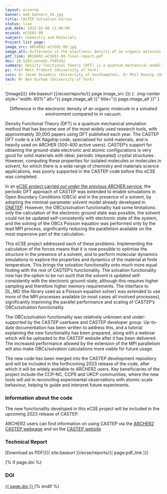 ```yaml
---
layout: ecserep
banner: web_banners_10.jpg
title: CASTEP Solvation Forces 
status: live
pub_date: 2023-02-08 11:00:00
ecseid: eCSE01-09
subject: Chemistry and Materials
Project list page:
image_src: ARCHER2-eCSE01-09.jpg
image_alt: Difference in the electronic density of an organic molecule in a solvated environment compared to in vacuum.
pdf_link: ARCHER2-eCSE01-09-final-report.pdf
doi: 10.5281/zenodo.7595342
summary: Density-functional theory (DFT) is a quantum mechanical modelling method which is widely used in physics, chemistry and materials science to study the properties of materials where electrons dictate their behaviour. CASTEP is a UK flagship code which uses DFT to simulate a wide range of properties of materials, such as structure at the atomic level or the vibrational properties of the material. It is one of the most used codes on ARCHER2. Prior to this eCSE project, CASTEP was well adapted to investigating electronic and atomic configurations in solid materials, but not so well suited to investigating isolated molecules, or molecules in solvent, for which there is a wide range of chemistry and materials science applications. The aim of this eCSE project was to add new functionality to CASTEP to address this shortcoming, building on the work carried out in a previous ARCHER eCSE project. The result enables CASTEP users to accurately simulate molecules in solvent, without the cost of explicit solvent molecules. This will therefore open wider avenues of research with CASTEP, for instance, the study of pharmaceutical compounds and future battery designs.
pi: Prof Matt Probert (University of York)
cois: Dr Jacek Dziedzic (University of Southampton), Dr Phil Hasnip (University of York)
tech: Mr Ben Durham (University of York)
---
```




![image]({{ site.baseurl }}/ecse/reports/{{ page.image_src }})
{: .img-center style="width: 60%" alt="{{ page.image_alt }}" title="{{ page.image_alt }}" }

<p align="center">Difference in the electronic density of an organic molecule in a solvated environment compared to in vacuum.</p>


Density Functional Theory (DFT) is a quantum mechanical simulation method that has become one of the most widely used research tools, with approximately 30,000 papers using DFT published each year. The CASTEP DFT code is a UK flagship code, specialised for solid materials, and is heavily used on ARCHER (300-400 active users). CASTEP’s support for obtaining the ground-state electronic and atomic configurations is very good for solid materials with ideal, periodic (repeated) crystal structures. However, computing these properties for isolated molecules or molecules in solvent, for which there is a wide range of chemistry and materials science applications, was poorly supported in the CASTEP code before this eCSE was completed.

In an [eCSE project carried out under the previous ARCHER service](https://www.archer.ac.uk/community/eCSE/eCSE07-06/eCSE07-06.php), the periodic DFT approach of CASTEP was extended to enable simulations in Open Boundary Conditions (OBCs) and in the presence of a solvent, by adopting the minimal-parameter solvent model already developed in [ONETEP](http://www.onetep.org). However, the OBCs/solvation functionality had some limitations: only the calculation of the electronic ground state was possible, the solvent could not be updated self-consistently with electronic state of the system, and the solving of the OBCs Poisson equation was performed only by the lead MPI process, significantly reducing the parallelism available on the most expensive part of the calculation.

This eCSE project addressed each of these problems. Implementing the calculation of the forces means that it is now possible to optimise the structure in the presence of a solvent, and to perform molecular dynamics simulations to explore the properties and dynamics of the material at finite temperature. This brings the solvation functionality onto much more equal footing with the rest of CASTEP’s functionality. The solvation functionality now has the option to be run such that the solvent is updated self-consistently with the electronic ground-state, although this requires higher sampling and therefore higher memory requirements. The interface to DL_MG (the library used as a Poisson equation solver) was extended to use more of the MPI processes available (in most cases all involved processes), significantly improving the parallel performance and scaling of CASTEP’s OBCs/solvation functionality.

The OBCs/solvation functionality was relatively unknown and under-supported by the CASTEP userbase and CASTEP developer group. Up-to-date documentation has been written to address this, and a tutorial explaining the new functionality has been prepared, along with a webinar which will be uploaded to the CASTEP website after it has been delivered. The increased performance allowed by the extension of the MPI parallelism will also make OBCs/solvation calculations more viable for future usage.

The new code has been merged into the CASTEP development repository and will be included in the forthcoming 2023 release of the code, after which it will be widely available to ARCHER2 users. Key beneficiaries of the project include the CCP-NC, CCP9 and UKCP communities, where the new tools will aid in reconciling experimental observations with atomic-scale behaviour, helping to guide and interpret future experiments.

### Information about the code

The new functionality developed in this eCSE project will be included in the upcoming 2023 release of CASTEP.

ARCHER2 users can find information on using CASTEP via the [ARCHER2 CASTEP webpage](https://docs.archer2.ac.uk/research-software/castep/) and on the [CASTEP website](
http://www.castep.org/) 


### Technical Report

[Download as PDF]({{ site.baseurl }}/ecse/reports/{{ page.pdf_link }}) 


{% if page.doi  %}
### DOI
  <a href="https://doi.org/{{ page.doi }}">
     {{ page.doi }}
  </a>
{% endif %}